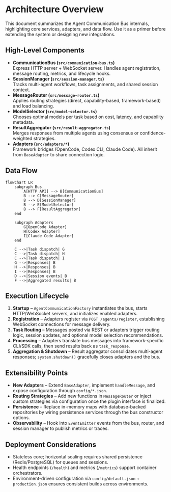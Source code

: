 # Architecture Overview

This document summarizes the Agent Communication Bus internals, highlighting core services, adapters, and data flow. Use it as a primer before extending the system or designing new integrations.

## High-Level Components

- **CommunicationBus (`src/communication-bus.ts`)**  
  Express HTTP server + WebSocket server. Handles agent registration, message routing, metrics, and lifecycle hooks.
- **SessionManager (`src/session-manager.ts`)**  
  Tracks multi-agent workflows, task assignments, and shared session context.
- **MessageRouter (`src/message-router.ts`)**  
  Applies routing strategies (direct, capability-based, framework-based) and load balancing.
- **ModelSelector (`src/model-selector.ts`)**  
  Chooses optimal models per task based on cost, latency, and capability metadata.
- **ResultAggregator (`src/result-aggregator.ts`)**  
  Merges responses from multiple agents using consensus or confidence-weighted strategies.
- **Adapters (`src/adapters/*`)**  
  Framework bridges (OpenCode, Codex CLI, Claude Code). All inherit from `BaseAdapter` to share connection logic.

## Data Flow

```mermaid
flowchart LR
    subgraph Bus
        A[HTTP API] --> B[CommunicationBus]
        B --> C[MessageRouter]
        B --> D[SessionManager]
        B --> E[ModelSelector]
        B --> F[ResultAggregator]
    end

    subgraph Adapters
        G[OpenCode Adapter]
        H[Codex Adapter]
        I[Claude Code Adapter]
    end

    C -->|Task dispatch| G
    C -->|Task dispatch| H
    C -->|Task dispatch| I
    G -->|Responses| B
    H -->|Responses| B
    I -->|Responses| B
    D -->|Session events| B
    F -->|Aggregated results| B
```

## Execution Lifecycle
1. **Startup** – `AgentCommunicationFactory` instantiates the bus, starts HTTP/WebSocket servers, and initializes enabled adapters.
2. **Registration** – Adapters register via `POST /agents/register`, establishing WebSocket connections for message delivery.
3. **Task Routing** – Messages posted via REST or adapters trigger routing logic, session updates, and optional model selection recommendations.
4. **Processing** – Adapters translate bus messages into framework-specific CLI/SDK calls, then send results back as `task_response`.
5. **Aggregation & Shutdown** – Result aggregator consolidates multi-agent responses; `system.shutdown()` gracefully closes adapters and the bus.

## Extensibility Points
- **New Adapters** – Extend `BaseAdapter`, implement `handleMessage`, and expose configuration through `config/*.json`.
- **Routing Strategies** – Add new functions in `MessageRouter` or inject custom strategies via configuration once the plugin interface is finalized.
- **Persistence** – Replace in-memory maps with database-backed repositories by wiring persistence services through the bus constructor options.
- **Observability** – Hook into `EventEmitter` events from the bus, router, and session manager to publish metrics or traces.

## Deployment Considerations
- Stateless core; horizontal scaling requires shared persistence (Redis/PostgreSQL) for queues and sessions.
- Health endpoints (`/health`) and metrics (`/metrics`) support container orchestrators.
- Environment-driven configuration via `config/default.json` + `production.json` ensures consistent builds across environments.
